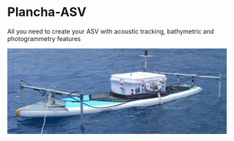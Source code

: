 # Plancha-ASV
All you need to create your ASV with acoustic tracking, bathymetric and photogrammetry features

![Plancha_ASV_illustration](Plancha_ASV_illustration.png)

